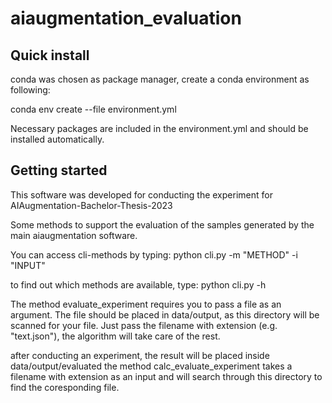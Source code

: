 # aiaugmentation_evaluation

## Quick install

conda was chosen as package manager, create a conda environment as following:

conda env create --file environment.yml

Necessary packages are included in the environment.yml and should be installed automatically.

## Getting started

This software was developed for conducting the experiment for AIAugmentation-Bachelor-Thesis-2023

Some methods to support the evaluation of the samples generated by the main aiaugmentation software. 

You can access cli-methods by typing: python cli.py -m "METHOD" -i "INPUT"

to find out which methods are available, type: python cli.py -h

The method evaluate_experiment requires you to pass a file as an argument. The file should be placed in data/output, as this directory will be scanned for your file.
Just pass the filename with extension (e.g. "text.json"), the algorithm will take care of the rest.

after conducting an experiment, the result will be placed inside data/output/evaluated
the method calc_evaluate_experiment takes a filename with extension as an input and will search through this directory to find the coresponding file.
